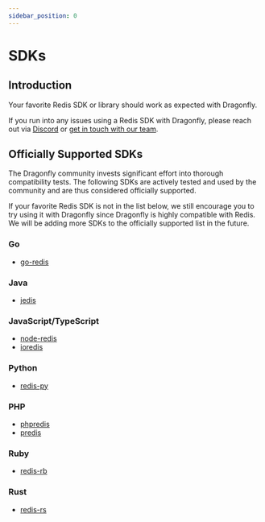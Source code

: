 ```yaml
---
sidebar_position: 0
---
```


# SDKs

## Introduction

Your favorite Redis SDK or library should work as expected with Dragonfly.

If you run into any issues using a Redis SDK with Dragonfly, please reach out via [Discord](https://discord.gg/HsPjXGVH85) or [get in touch with our team](https://www.dragonflydb.io/early-access).

## Officially Supported SDKs

The Dragonfly community invests significant effort into thorough compatibility tests.
The following SDKs are actively tested and used by the community and are thus considered officially supported.

If your favorite Redis SDK is not in the list below, we still encourage you to try using it with Dragonfly since Dragonfly is highly compatible with Redis.
We will be adding more SDKs to the officially supported list in the future.

### Go

- [go-redis](https://github.com/redis/go-redis)

### Java

- [jedis](https://github.com/redis/jedis)

### JavaScript/TypeScript

- [node-redis](https://github.com/redis/node-redis)
- [ioredis](https://github.com/redis/ioredis)

### Python

- [redis-py](https://github.com/redis/redis-py)

### PHP

- [phpredis](https://github.com/phpredis/phpredis)
- [predis](https://github.com/predis/predis)

### Ruby

- [redis-rb](https://github.com/redis/redis-rb)

### Rust

- [redis-rs](https://github.com/redis-rs/redis-rs)

